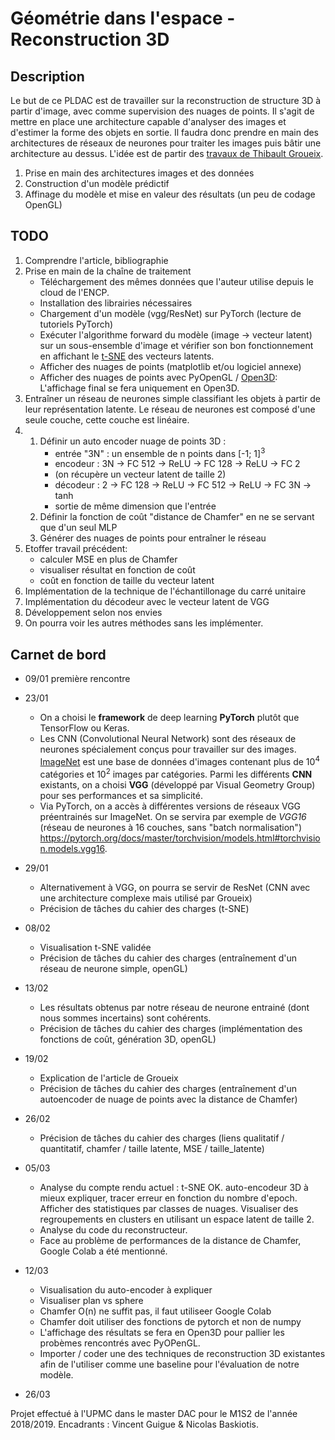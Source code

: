 # Géométrie dans l'espace - Reconstruction 3D

## Description
Le but de ce PLDAC est de travailler sur la reconstruction de structure 3D à partir d'image, avec comme supervision des nuages de points. Il s'agit de mettre en place une architecture capable d'analyser des images et d'estimer la forme des objets en sortie. Il faudra donc prendre en main des architectures de réseaux de neurones pour traiter les images puis bâtir une architecture au dessus.
L'idée est de partir des [travaux de Thibault Groueix](http://imagine.enpc.fr/~groueixt/).

1) Prise en main des architectures images et des données
2) Construction d'un modèle prédictif
3) Affinage du modèle et mise en valeur des résultats (un peu de codage OpenGL)


## TODO
1) Comprendre l'article, bibliographie
2) Prise en main de la chaîne de traitement
    - Téléchargement des mêmes données que l'auteur utilise depuis le cloud de l'ENCP.
    - Installation des librairies nécessaires
    - Chargement d'un modèle (vgg/ResNet) sur PyTorch (lecture de tutoriels PyTorch)
    - Exécuter l'algorithme forward du modèle (image -> vecteur latent) sur un sous-ensemble d'image et vérifier son bon fonctionnement en affichant le [t-SNE](https://scikit-learn.org/stable/modules/generated/sklearn.manifold.TSNE.html) des vecteurs latents.
    - Afficher des nuages de points (matplotlib et/ou logiciel annexe)
    - Afficher des nuages de points avec PyOpenGL / [Open3D](http://www.open3d.org/): L'affichage final se fera uniquement en Open3D. 
3) Entraîner un réseau de neurones simple classifiant les objets à partir de leur représentation latente. Le réseau de neurones est composé d'une seule couche, cette couche est linéaire.
4)
   1) Définir un auto encoder nuage de points 3D :
      - entrée "3N" : un ensemble de n points dans \[-1; 1]<sup>3</sup>
      - encodeur : 3N -> FC 512 -> ReLU -> FC 128 -> ReLU -> FC 2
      - (on récupère un vecteur latent de taille 2)
      - décodeur  : 2 -> FC 128 -> ReLU -> FC 512 -> ReLU -> FC 3N -> tanh
      - sortie de même dimension que l'entrée
   2) Définir la fonction de coût "distance de Chamfer" en ne se servant que d'un seul MLP
   3) Générer des nuages de points pour entraîner le réseau
5) Etoffer travail précédent:
   - calculer MSE en plus de Chamfer
   - visualiser résultat en fonction de coût
   - coût en fonction de taille du vecteur latent
6) Implémentation de la technique de l'échantillonage du carré unitaire
7) Implémentation du décodeur avec le vecteur latent de VGG 
99) Développement selon nos envies
100) On pourra voir les autres méthodes sans les implémenter.


## Carnet de bord
- 09/01 première rencontre

- 23/01
  - On a choisi le **framework** de deep learning **PyTorch** plutôt que TensorFlow ou Keras.
  - Les CNN (Convolutional Neural Network) sont des réseaux de neurones spécialement conçus pour travailler sur des images.
 [ImageNet](http://www.image-net.org/) est une base de données d'images contenant plus de 10<sup>4</sup> catégories et 10<sup>2</sup> images par catégories.
 Parmi les différents **CNN** existants, on a choisi **VGG** (développé par Visual Geometry Group) pour ses performances et sa simplicité.
  - Via PyTorch, on a accès à différentes versions de réseaux VGG préentrainés sur ImageNet. On se servira par exemple de *VGG16* (réseau de neurones à 16 couches, sans "batch normalisation") https://pytorch.org/docs/master/torchvision/models.html#torchvision.models.vgg16.

- 29/01
  - Alternativement à VGG, on pourra se servir de ResNet (CNN avec une architecture complexe mais utilisé par Groueix)
  - Précision de tâches du cahier des charges (t-SNE)

- 08/02
  - Visualisation t-SNE validée
  - Précision de tâches du cahier des charges (entraînement d'un réseau de neurone simple, openGL)


- 13/02
  - Les résultats obtenus par notre réseau de neurone entrainé (dont nous sommes incertains) sont cohérents.
  - Précision de tâches du cahier des charges (implémentation des fonctions de coût, génération 3D, openGL)

- 19/02
  - Explication de l'article de Groueix
  - Précision de tâches du cahier des charges (entraînement d'un autoencoder de nuage de points avec la distance de Chamfer)

- 26/02
  - Précision de tâches du cahier des charges (liens qualitatif / quantitatif, chamfer / taille latente, MSE / taille_latente)

- 05/03
  - Analyse du compte rendu actuel : t-SNE OK. auto-encodeur 3D à mieux expliquer, tracer erreur en fonction du nombre d'epoch. Afficher des statistiques par classes de nuages. Visualiser des regroupements en clusters en utilisant un espace latent de taille 2.
  - Analyse du code du reconstructeur.
  - Face au problème de performances de la distance de Chamfer, Google Colab a été mentionné.

- 12/03
  - Visualisation du auto-encoder à expliquer
  - Visualiser plan vs sphere
  - Chamfer O(n) ne suffit pas, il faut utiliseer Google Colab
  - Chamfer doit utiliser des fonctions de pytorch et non de numpy
  - L'affichage des résultats se fera en Open3D pour pallier les probèmes rencontrés avec PyOPenGL.
  - Importer / coder une des techniques de reconstruction 3D existantes afin de l'utiliser comme une baseline pour l'évaluation de notre modèle.

- 26/03

Projet effectué à l'UPMC dans le master DAC pour le M1S2 de l'année 2018/2019.
Encadrants : Vincent Guigue & Nicolas Baskiotis.
